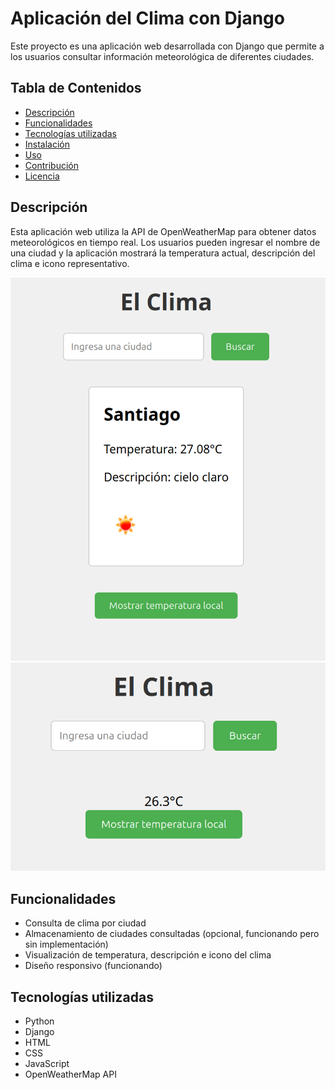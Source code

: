 # Aplicación del Clima con Django

Este proyecto es una aplicación web desarrollada con Django que permite a los usuarios consultar información meteorológica de diferentes ciudades.

## Tabla de Contenidos

- [Descripción](#descripcion)
- [Funcionalidades](#funcionalidades)
- [Tecnologías utilizadas](#tecnologias)
- [Instalación](#instalacion)
- [Uso](#uso)
- [Contribución](#contribucion)
- [Licencia](#licencia)

## Descripción

Esta aplicación web utiliza la API de OpenWeatherMap para obtener datos meteorológicos en tiempo real. Los usuarios pueden ingresar el nombre de una ciudad y la aplicación mostrará la temperatura actual, descripción del clima e icono representativo.

![Captura de la página principal](capturas/01.png)
![Captura del formulario de búsqueda](capturas/02.png)

## Funcionalidades

- Consulta de clima por ciudad
- Almacenamiento de ciudades consultadas (opcional, funcionando pero sin implementación)
- Visualización de temperatura, descripción e icono del clima
- Diseño responsivo (funcionando)

## Tecnologías utilizadas

- Python
- Django
- HTML
- CSS
- JavaScript
- OpenWeatherMap API